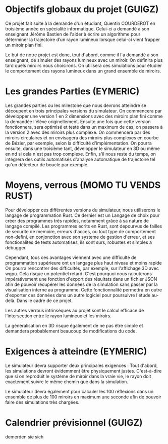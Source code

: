 # Objectifs globaux du projet (GUIGZ)

Ce projet fait suite à la demande d'un étudiant, Quentin COURDEROT en troisième année en spécialité informatique.
Celui-ci a demandé à son enseignant Jérôme Bastien de l'aider à écrire un algorithme pour déterminer la trajectoire d’un rayon lumineux lorsque celui-ci vient frapper un miroir plan fini.

Le but de notre projet est donc, tout d'abord, comme il l'a demandé à son enseignant, de simuler des rayons lumineux avec un miroir. On définira plus tard quels miroirs nous choisirons.
On utilisera ces simulations pour étudier le comportement des rayons lumineux dans un grand ensemble de miroirs.

# Les grandes Parties (EYMERIC)

Les grandes parties ou les milestone que nous devrons atteindre se découpent en trois principales versions du simulateur.
On commencera par développer une version 1 en 2 dimensions avec des miroirs plan fini comme la demandée l'élève originellement.
Ensuite une fois que cette version fonctionnera, sera optimisé et testé dans un maximum de cas, on passera à la version 2 avec des miroirs plus complexe.
On commencera par des miroirs circulaires et on envisagera des miroirs plus complexes en courbe de Bézier, par exemple, selon la difficulté d'implémentation.
On pourra ensuite, dans une troisième tant, développer le simulateur en 3D ou même en nd si cela n'est pas trop complexe.
Enfin, s'il nous reste du temps, on intégrera des outils automatisés d'analyse automatique de trajectoire tel qu'un détecteur de boucle par exemple.


# Moyens, verrous (MOMO TU VENDS RUST)

Pour développer ces différentes versions du simulateur, nous utiliserons le langage de programmation Rust.
Ce dernier est un
Langage de choix pour créer des programmes très rapides, notamment grâce à sa nature de langage compilé.
Les programmes ecrits en Rust, sont depourvus de failles de securite de memoire, erreurs d'acces, ou tout type de comportement non-defini, en conjonction avec son systeme de gestion d'erreur, et ses fonctionalites de tests automatises, ils sont surs, robustes et simples a debugger. 

Cependant, tous ces avantages viennent avec une difficulté de programmation supérieure ont un langage plus haut niveau et moins rapide
On pourra rencontrer des difficultés, par exemple, sur l'affichage 3D avec wgpu.
Cela risque un potentiel retard. C'est pourquoi nous rajouterons impérativement une fonction d'export des résultats dans
un fichier JSON afin de pouvoir récupérer les données de la simulation sans passer par la visualisation interne au
programme.
Cette fonctionnalité permettra en outre d'exporter ces données dans un autre logiciel pour poursuivre l'étude au-delà.
Dans le cadre de ce projet.

Les autres verrous intrinsèques au projet sont le calcul efficace de l'intersection entre le rayon lumineux et les miroirs.

La généralisation en 3D risque également de ne pas être simple et demandera probablement beaucoup de modifications du code.

# Exigences à atteindre (EYMERIC)

Le simulateur devra supporter deux principales exigences : 
Tout d'abord, les simulations devront évidemment être physiquement justes.
C'est-à-dire que si on reproduit le système de miroir dans la vraie vie, le rayon doit exactement suivre le même chemin que dans la simulation.

Le simulateur devra également pour calculer les 100 réflexions dans un ensemble de plus de 100 miroirs en maximum une seconde afin de pouvoir faire des simulations très chargées.

# Calendrier prévisionnel (GUIGZ)

demerden sie sich